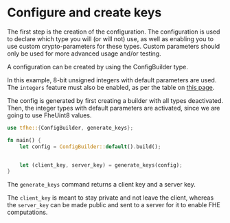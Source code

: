 # Configure and create keys

The first step is the creation of the configuration. The configuration is used to declare which type you will (or will not) use, as well as enabling you to use custom crypto-parameters for these types. Custom parameters should only be used for more advanced usage and/or testing.

A configuration can be created by using the ConfigBuilder type.

In this example, 8-bit unsigned integers with default parameters are used. The `integers` feature must also be enabled, as per the table on [this page](broken-reference).

The config is generated by first creating a builder with all types deactivated. Then, the integer types with default parameters are activated, since we are going to use FheUint8 values.

```rust
use tfhe::{ConfigBuilder, generate_keys};

fn main() {
    let config = ConfigBuilder::default().build();


    let (client_key, server_key) = generate_keys(config);
}
```

The `generate_keys` command returns a client key and a server key.

The `client_key` is meant to stay private and not leave the client, whereas the `server_key` can be made public and sent to a server for it to enable FHE computations.
